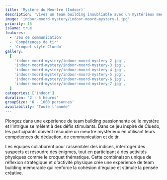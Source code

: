 ```yaml
---
title: 'Mystère du Meurtre (Indoor)'
description: 'Vivez un team building inoubliable avec un mystérieux meurtre dans le style Cluedo!'
image: 'indoor-moord-mystery/indoor-moord-mystery-1.jpg'
priority: 15
isGame: true
features:
  - 'Jeu de communication'
  - 'Compétences de tir'
  - 'Croquet style Cluedo'
gallery:
  [
    'indoor-moord-mystery/indoor-moord-mystery-2.jpg',
    'indoor-moord-mystery/indoor-moord-mystery-3.jpg',
    'indoor-moord-mystery/indoor-moord-mystery-4.jpg',
    'indoor-moord-mystery/indoor-moord-mystery-5.jpg',
    'indoor-moord-mystery/indoor-moord-mystery-6.jpg',
    'indoor-moord-mystery/indoor-moord-mystery-7.jpg',
  ]
categories: ['indoor']
duration: '2 - 5 heures'
groupSize: '6 - 1000 personnes'
availability: "Toute l'année"
---
```


Plongez dans une expérience de team building passionnante où le mystère et l'intrigue se mêlent à des défis stimulants. Dans ce jeu inspiré de Cluedo, les participants doivent résoudre un meurtre mystérieux en utilisant leurs compétences de déduction, de communication et de tir.

Les équipes collaborent pour rassembler des indices, interroger des suspects et résoudre des énigmes, tout en participant à des activités physiques comme le croquet thématique. Cette combinaison unique de réflexion stratégique et d'activité physique crée une expérience de team building mémorable qui renforce la cohésion d'équipe et stimule la pensée créative.
